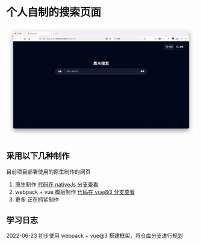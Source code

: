 # 个人自制的搜索页面

![页面展示](./find-some.png)

## 采用以下几种制作

目前项目部署使用的原生制作的网页

1. 原生制作
[代码在 nativeJs 分支查看](https://github.com/Your-songs-are-so-good/findSome/tree/nativeJs)
2. webpack + vue 模版制作
[代码在 vue@3 分支查看](https://github.com/Your-songs-are-so-good/findSome/tree/vue%403)
3. 更多
正在抓紧制作

## 学习日志

2022-06-23 初步使用 webpack + vue@3 搭建框架，将仓库分支进行规划
